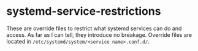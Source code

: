 # systemd-service-restrictions

These are override files to restrict what systemd services can do and access. As far as I can tell, they introduce no breakage. Override files are located in `/etc/systemd/system/<service name>.conf.d/`.

